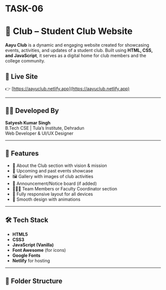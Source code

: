 # TASK-06
# 🎉 Club – Student Club Website

**Aayu Club** is a dynamic and engaging website created for showcasing events, activities, and updates of a student club. Built using **HTML, CSS, and JavaScript**, it serves as a digital home for club members and the college community.

## 🔗 Live Site
👉 [https://aayuclub.netlify.app](https://aayuclub.netlify.app)

---

## 👨‍💻 Developed By

**Satyesh Kumar Singh**  
B.Tech CSE | Tula’s Institute, Dehradun  
Web Developer & UI/UX Designer

---

## 🚀 Features

- 🏫 About the Club section with vision & mission
- 📆 Upcoming and past events showcase
- 🖼 Gallery with images of club activities
- 📢 Announcement/Notice board (if added)
- 🧑‍🤝‍🧑 Team Members or Faculty Coordinator section
- 📱 Fully responsive layout for all devices
- 🎨 Smooth design with animations

---

## 🛠 Tech Stack

- **HTML5**
- **CSS3**
- **JavaScript (Vanilla)**
- **Font Awesome** (for icons)
- **Google Fonts**
- **Netlify** for hosting

---

## 📁 Folder Structure

